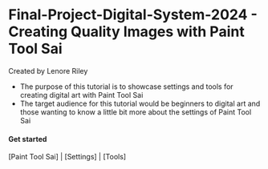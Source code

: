 # Final-Project-Digital-System-2024 - Creating Quality Images with Paint Tool Sai
Created by Lenore Riley  
- The purpose of this tutorial is to showcase settings and tools for creating digital art with Paint Tool Sai  
- The target audience for this tutorial would be beginners to digital art and those wanting to know a little bit more about the settings of Paint Tool Sai
#### Get started
[Paint Tool Sai] | [Settings] | [Tools]
